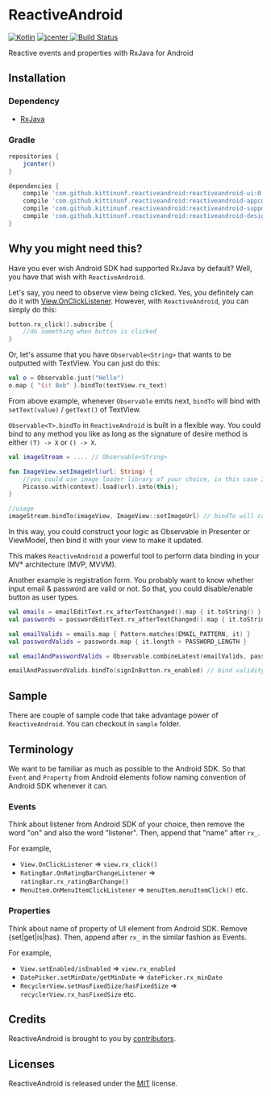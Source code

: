 # ReactiveAndroid

[ ![Kotlin](https://img.shields.io/badge/Kotlin-1.0.2-blue.svg)](http://kotlinlang.org) [ ![jcenter](https://api.bintray.com/packages/kittinunf/maven/ReactiveAndroid/images/download.svg) ](https://bintray.com/kittinunf/maven/ReactiveAndroid/_latestVersion) [![Build Status](https://travis-ci.org/kittinunf/ReactiveAndroid.svg?branch=master)](https://travis-ci.org/kittinunf/ReactiveAndroid)

Reactive events and properties with RxJava for Android 

## Installation

### Dependency

* [RxJava](https://github.com/ReactiveX/RxJava)

### Gradle

``` Groovy
repositories {
    jcenter()
}

dependencies {
    compile 'com.github.kittinunf.reactiveandroid:reactiveandroid-ui:0.3.5' //for base UI
    compile 'com.github.kittinunf.reactiveandroid:reactiveandroid-appcompat-v7:0.3.5' //for appcompat-v7 module
    compile 'com.github.kittinunf.reactiveandroid:reactiveandroid-support-v4:0.3.5' //for support-v4 module
    compile 'com.github.kittinunf.reactiveandroid:reactiveandroid-design:0.3.5' //for design support module
}
```

## Why you might need this?

Have you ever wish Android SDK had supported RxJava by default? Well, you have that wish with `ReactiveAndroid`.

Let's say, you need to observe view being clicked. Yes, you definitely can do it with [View.OnClickListener](https://developer.android.com/reference/android/view/View.OnClickListener.html).
However, with `ReactiveAndroid`, you can simply do this:

``` Kotlin
button.rx_click().subscribe {
    //do something when button is clicked
}
```

Or, let's assume that you have `Observable<String>` that wants to be outputted with TextView. You can just do this:

``` Kotlin
val o = Observable.just("Hello")
o.map { "$it Bob" }.bindTo(textView.rx_text)
```

From above example, whenever `Observable` emits next, `bindTo` will bind with `setText(value)` / `getText()` of TextView. 

`Observable<T>.bindTo` in `ReactiveAndroid` is built in a flexible way. You could bind to any method you like as long as the signature of desire method is either `(T) -> X` or `() -> X`.
 
``` Kotlin
val imageStream = .... // Observable<String>

fun ImageView.setImageUrl(url: String) {
    //you could use image loader library of your choice, in this case I use Picasso as an example
    Picasso.with(context).load(url).into(this);
}

//usage
imageStream.bindTo(imageView, ImageView::setImageUrl) // bindTo will call side-effect whenever the stream emits String
```

In this way, you could construct your logic as Observable<T> in Presenter or ViewModel, then bind it with your view to make it updated.

This makes `ReactiveAndroid` a powerful tool to perform data binding in your MV* architecture (MVP, MVVM). 

Another example is registration form. You probably want to know whether input email & password are valid or not. So that, you could disable/enable button as user types.

``` Kotlin
val emails = emailEditText.rx_afterTextChanged().map { it.toString() } // becomes Observable<String> for email
val passwords = passwordEditText.rx_afterTextChanged().map { it.toString() } // becomes Observable<String> for password

val emailValids = emails.map { Pattern.matches(EMAIL_PATTERN, it) }
val passwordValids = passwords.map { it.length > PASSWORD_LENGTH }

val emailAndPasswordValids = Observable.combineLatest(emailValids, passwordValids) { user, pass -> user and pass } // becomes Observable<Boolean> for validity

emailAndPasswordValids.bindTo(signInButton.rx_enabled) // bind validity value with button
```

## Sample

There are couple of sample code that take advantage power of `ReactiveAndroid`. You can checkout in `sample` folder.

## Terminology

We want to be familiar as much as possible to the Android SDK. So that `Event` and `Property` from Android elements follow naming convention of Android SDK whenever it can.

### Events

Think about listener from Android SDK of your choice, then remove the word "on" and also the word "listener". Then, append that "name" after `rx_`. 

For example, 
* `View.OnClickListener` => `view.rx_click()` 
* `RatingBar.OnRatingBarChangeListener` => `ratingBar.rx_ratingBarChange()`
* `MenuItem.OnMenuItemClickListener` => `menuItem.menuItemClick()` etc.

### Properties

Think about name of property of UI element from Android SDK. Remove {set|get|is|has}. Then, append after `rx_` in the similar fashion as Events.

For example, 
* `View.setEnabled/isEnabled` => `view.rx_enabled`
* `DatePicker.setMinDate/getMinDate` => `datePicker.rx_minDate`
* `RecyclerView.setHasFixedSize/hasFixedSize` => `recyclerView.rx_hasFixedSize` etc.

## Credits

ReactiveAndroid is brought to you by [contributors](https://github.com/kittinunf/ReactiveAndroid/graphs/contributors).

## Licenses

ReactiveAndroid is released under the [MIT](http://opensource.org/licenses/MIT) license.
